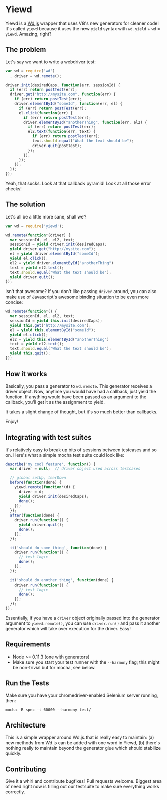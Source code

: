 Yiewd
=====

Yiewd is a [Wd.js](https://github.com/admc/wd) wrapper that uses V8's new
generators for cleaner code! It's called `yiewd` because it uses the new
`yield` syntax with `wd`. `yield` + `wd` = `yiewd`. Amazing, right?

The problem
-----------
Let's say we want to write a webdriver test:

```js
var wd = require('wd')
  , driver = wd.remote();

driver.init(desiredCaps, function(err, sessionId) {
  if (err) return postTest(err);
  driver.get("http://mysite.com", function(err) {
    if (err) return postTest(err);
    driver.elementById("someId", function(err, el) {
      if (err) return postTest(err);
      el.click(function(err) {
        if (err) return postTest(err);
        driver.elementById("anotherThing", function(err, el2) {
          if (err) return postTest(err);
          el2.text(function(err, text) {
            if (err) return postTest(err);
            text.should.equal("What the text should be");
            driver.quit(postTest);
          });
        });
      });
    });
  });
});
```

Yeah, that sucks. Look at that callback pyramid! Look at all those error checks!

The solution
------------

Let's all be a little more sane, shall we?

```js
var wd = require('yiewd');

wd.remote(function*(driver) {
  var sessionId, el, el2, text;
  sessionId = yield driver.init(desiredCaps);
  yield driver.get("http://mysite.com");
  el = yield driver.elementById("someId");
  yield el.click();
  el2 = yield driver.elementById("anotherThing")
  text = yield el2.text();
  text.should.equal("What the text should be");
  yield driver.quit();
});
```

Isn't that awesome? If you don't like passing `driver` around, you can also
make use of Javascript's awesome binding situation to be even more concise:

```js
wd.remote(function*() {
  var sessionId, el, el2, text;
  sessionId = yield this.init(desiredCaps);
  yield this.get("http://mysite.com");
  el = yield this.elementById("someId");
  yield el.click();
  el2 = yield this.elementById("anotherThing")
  text = yield el2.text();
  text.should.equal("What the text should be");
  yield this.quit();
});
```

How it works
------------

Basically, you pass a generator to `wd.remote`. This generator receives
a driver object. Now, anytime you would have had a callback, just yield the
function. If anything would have been passed as an argument to the callback,
you'll get it as the assignment to yield.

It takes a slight change of thought, but it's so much better than callbacks.

Enjoy!

Integrating with test suites
----------------------------

It's relatively easy to break up bits of sessions between testcases and so on. Here's what a simple mocha test suite could look like:

```js
describe('my cool feature', function() {
  var driver = null;  // driver object used across testcases

  // global setUp, tearDown
  before(function(done) {
    yiewd.remote(function*(d) {
      driver = d;
      yield driver.init(desiredCaps);
      done();
    });
  });
  after(function(done) {
    driver.run(function*() {
      yield driver.quit();
      done();
    });
  });

  it('should do some thing', function(done) {
    driver.run(function*() {
      // test logic
      done();
    });
  });

  it('should do another thing', function(done) {
    driver.run(function*() {
      // test logic
      done();
    });
  });
});
```

Essentially, if you have a `driver` object originally passed into the generator
argument to `yiewd.remote()`, you can use `driver.run()` and pass it another
generator which will take over execution for the driver. Easy!

Requirements
------------
* Node &gt;= 0.11.3 (one with generators)
* Make sure you start your test runner with the `--harmony` flag; this might
  be non-trivial but for mocha, see below.

Run the Tests
-----
Make sure you have your chromedriver-enabled Selenium server running, then:

```
mocha -R spec -t 60000 --harmony test/
```

Architecture
------------
This is a simple wrapper around Wd.js that is really easy to maintain: (a) new
methods from Wd.js can be added with one word in Yiewd, (b) there's nothing
really to maintain beyond the generator glue which should stabilize quickly.

Contributing
------------
Give it a whirl and contribute bugfixes! Pull requests welcome. Biggest area of
need right now is filling out our testsuite to make sure everything works
correctly.
